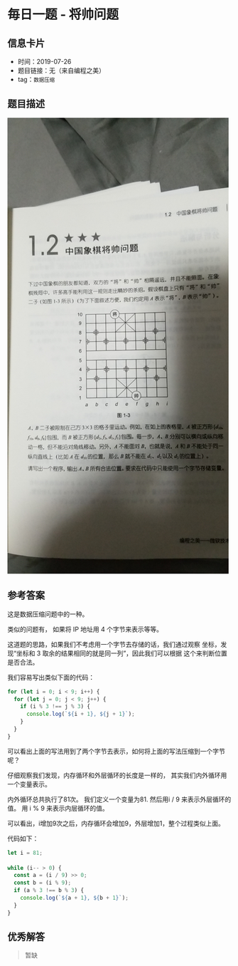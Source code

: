 # 毎日一题 - 将帅问题

## 信息卡片

- 时间：2019-07-26
- 题目链接：无（来自编程之美）
- tag：`数据压缩`

## 题目描述

![2019-07-26](../assets/daily/2019-07-26.jpeg)

## 参考答案

这是数据压缩问题中的一种。

类似的问题有， 如果将 IP 地址用 4 个字节来表示等等。

这道题的思路，如果我们不考虑用一个字节去存储的话，我们通过观察
坐标，发现“坐标和 3 取余的结果相同的就是同一列”，因此我们可以根据
这个来判断位置是否合法。

我们容易写出类似下面的代码：

```js
for (let i = 0; i < 9; i++) {
  for (let j = 0; j < 9; j++) {
    if (i % 3 !== j % 3) {
      console.log(`${i + 1}, ${j + 1}`);
    }
  }
}
```

可以看出上面的写法用到了两个字节去表示，如何将上面的写法压缩到一个字节呢？

仔细观察我们发现，内存循环和外层循环的长度是一样的，
其实我们内外循环用一个变量表示。


内外循环总共执行了81次。 我们定义一个变量为81.
然后用i / 9 来表示外层循环的值。 用 i % 9 来表示内层循环的值。

可以看出，i增加9次之后，内存循环会增加9，外层增加1，整个过程类似上面。

代码如下：

```js
let i = 81;

while (i-- > 0) {
  const a = (i / 9) >> 0;
  const b = (i % 9);
  if (a % 3 !== b % 3) {
    console.log(`${a + 1}, ${b + 1}`);
  }
}
```

## 优秀解答

> 暂缺
